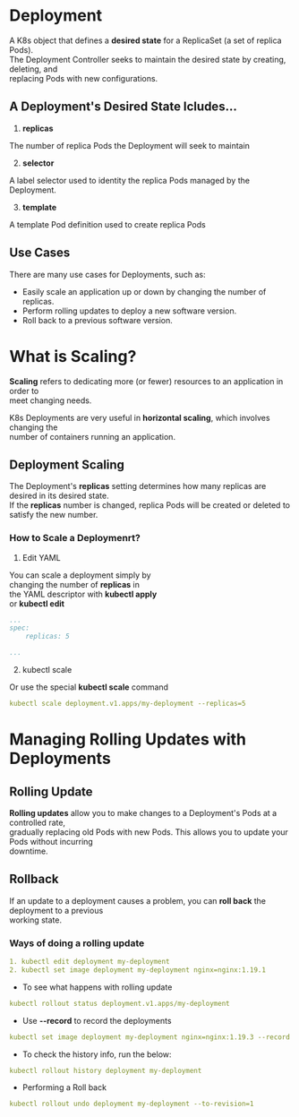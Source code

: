 # Deployment
A K8s object that defines a **desired state** for a ReplicaSet (a set of replica Pods). \
The Deployment Controller seeks to maintain the desired state by creating, deleting, and \
replacing Pods with new configurations.

## A Deployment's Desired State Icludes...
1. **replicas**

The number of replica Pods the Deployment will seek to maintain

2. **selector**

A label selector used to identity the replica Pods managed by the Deployment.

3. **template**

A template Pod definition used to create replica Pods

## Use Cases
There are many use cases for Deployments, such as:

- Easily scale an application up or down by changing the number of replicas.
- Perform rolling updates to deploy a new software version.
- Roll back to a previous software version.

# What is Scaling?
**Scaling** refers to dedicating more (or fewer) resources to an application in order to \
meet changing needs.

K8s Deployments are very useful in **horizontal scaling**, which involves changing the \
number of containers running an application.

## Deployment Scaling
The Deployment's **replicas** setting determines how many replicas are desired in its desired state. \
If the **replicas** number is changed, replica Pods will be created or deleted to satisfy the new number.

### How to Scale a Deploymenrt?
1. Edit YAML

You can scale a deployment simply by \
changing the number of **replicas** in \
the YAML descriptor with **kubectl apply** \
or **kubectl edit**
```yaml
...
spec:
    replicas: 5

...
```

2. kubectl scale

Or use the special **kubectl scale** command
```yaml
kubectl scale deployment.v1.apps/my-deployment --replicas=5
```


# Managing Rolling Updates with Deployments

## Rolling Update
**Rolling updates** allow you to make changes to a Deployment's Pods at a  controlled rate, \
gradually replacing old Pods with new Pods. This allows you to update your Pods without incurring \
downtime.

## Rollback
If an update to a deployment causes a problem, you can **roll back** the deployment to a previous \
working state.

### Ways of doing a rolling update
```yaml
1. kubectl edit deployment my-deployment
2. kubectl set image deployment my-deployment nginx=nginx:1.19.1
```


- To see what happens with rolling update
```yaml
kubectl rollout status deployment.v1.apps/my-deployment
```

- Use **--record** to record the deployments
```yaml
kubectl set image deployment my-deployment nginx=nginx:1.19.3 --record
```

- To check the history info, run the below:
```yaml
kubectl rollout history deployment my-deployment
```

- Performing a Roll back
```yaml
kubectl rollout undo deployment my-deployment --to-revision=1
```